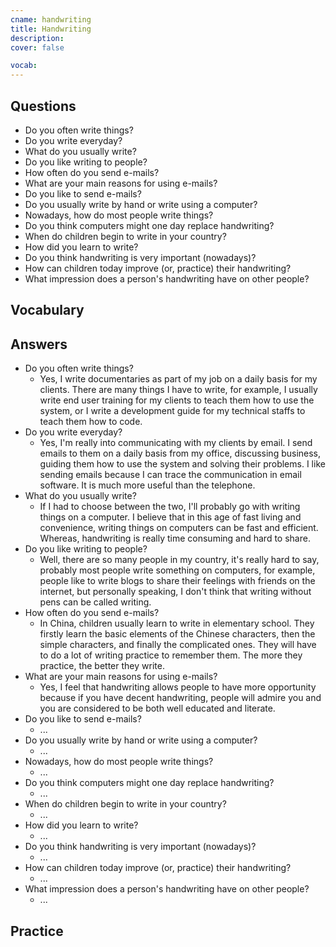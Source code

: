 ```yaml
---
cname: handwriting
title: Handwriting
description: 
cover: false

vocab:
---
```

<banner></banner>

## Questions

- Do you often write things?
- Do you write everyday?
- What do you usually write?
- Do you like writing to people?
- How often do you send e-mails?
- What are your main reasons for using e-mails?
- Do you like to send e-mails?
- Do you usually write by hand or write using a computer?
- Nowadays, how do most people write things?
- Do you think computers might one day replace handwriting?
- When do children begin to write in your country?
- How did you learn to write?
- Do you think handwriting is very important (nowadays)?
- How can children today improve (or, practice) their handwriting?
- What impression does a person&#39;s handwriting have on other people?

## Vocabulary

<vocab-box></vocab-box>

## Answers

- Do you often write things?
  - Yes, I write documentaries as part of my job on a daily basis for my clients. There are many things I have to write, for example, I usually write end user training for my clients to teach them how to use the system, or I write a development guide for my technical staffs to teach them how to code.
- Do you write everyday?
  - Yes, I&#39;m really into communicating with my clients by email. I send emails to them on a daily basis from my office, discussing business, guiding them how to use the system and solving their problems. I like sending emails because I can trace the communication in email software. It is much more useful than the telephone.
- What do you usually write?
  - If I had to choose between the two, I&#39;ll probably go with writing things on a computer. I believe that in this age of fast living and convenience, writing things on computers can be fast and efficient. Whereas, handwriting is really time consuming and hard to share.
- Do you like writing to people?
  - Well, there are so many people in my country, it&#39;s really hard to say, probably most people write something on computers, for example, people like to write blogs to share their feelings with friends on the internet, but personally speaking, I don&#39;t think that writing without pens can be called writing.
- How often do you send e-mails?
  - In China, children usually learn to write in elementary school. They firstly learn the basic elements of the Chinese characters, then the simple characters, and finally the complicated ones. They will have to do a lot of writing practice to remember them. The more they practice, the better they write.
- What are your main reasons for using e-mails?
  - Yes, I feel that handwriting allows people to have more opportunity because if you have decent handwriting, people will admire you and you are considered to be both well educated and literate.
- Do you like to send e-mails?
  - ...
- Do you usually write by hand or write using a computer?
  - ...
- Nowadays, how do most people write things?
  - ...
- Do you think computers might one day replace handwriting?
  - ...
- When do children begin to write in your country?
  - ...
- How did you learn to write?
  - ...
- Do you think handwriting is very important (nowadays)?
  - ...
- How can children today improve (or, practice) their handwriting?
  - ...
- What impression does a person&#39;s handwriting have on other people?
  - ...

## Practice

<qrfooter></qrfooter>

